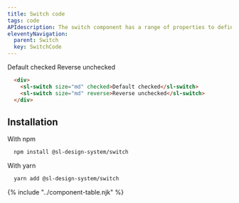 ```yaml
---
title: Switch code
tags: code
APIdescription: The switch component has a range of properties to define the experience in different use cases. It is commonly used to enable and disable different options.
eleventyNavigation:
  parent: Switch
  key: SwitchCode
---
```

<section>

<div class="ds-example">
  <div class="ds-example__examples-wrapper">
    <sl-switch size="md" checked>Default checked</sl-switch>
    <sl-switch size="md" reverse>Reverse unchecked</sl-switch>
  </div>
</div>

<div class="ds-code">

  ```html
    <div>
      <sl-switch size="md" checked>Default checked</sl-switch>
      <sl-switch size="md" reverse>Reverse unchecked</sl-switch>
    </div>
  ```

</div>

</section>

<section>

## Installation

With npm

<div class="ds-code">

  ```html
    npm install @sl-design-system/switch
  ```

</div>

With yarn

<div class="ds-code">

  ```html
    yarn add @sl-design-system/switch
  ```
</div>

</section>

{% include "../component-table.njk" %}
